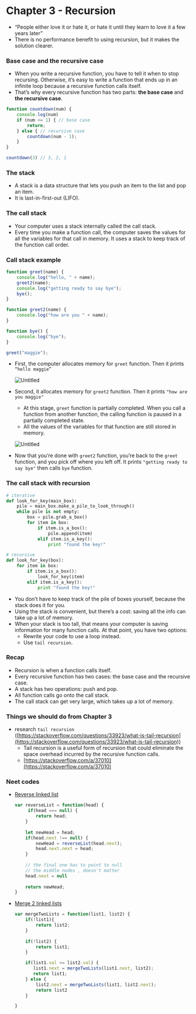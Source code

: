 # Chapter 3 - Recursion

- “People either love it or hate it, or hate it until they learn to love it a few years later”
- There is no performance benefit to using recursion, but it makes the solution clearer.

### Base case and the recursive case

- When you write a recursive function, you have to tell it when to stop recursing. Otherwise, it’s easy to write a function that ends up in an infinite loop because a recursive function calls itself.
- That’s why every recursive function has two parts: **the base case** and **the recursive case**.

```jsx
function countdown(num) {
	console.log(num)
	if (num <= 1) { // base case
		return;
	} else { // recursive case
		countdown(num - 1);
	}
}

countdown(3) // 3, 2, 1
```

### The stack

- A stack is a data structure that lets you push an item to the list and pop an item.
- It is last-in-first-out (LIFO).

### The call stack

- Your computer uses a stack internally called the call stack.
- Every time you make a function call, the computer saves the values for all the variables for that call in memory. It uses a stack to keep track of the function call order.

### Call stack example

```jsx
function greet(name) {
	console.log("hello, " + name);
	greet2(name);
	console.log("getting ready to say bye");
	bye();
}

function greet2(name) {
	console.log("how are you " + name);
}

function bye() {
	console.log("bye");
}

greet("maggie");
```

- First, the computer allocates memory for `greet` function. Then it prints `“hello maggie”`
    
    ![Untitled](Chapter%203%20-%20Recursion%205371a1463e874c4796e9fe9bf4c27502/Untitled.png)
    
- Second, it allocates memory for `greet2` function. Then it prints `"how are you maggie"`
    - At this stage, `greet` function is partially completed. When you call a function from another function, the calling function is paused in a partially completed state.
    - All the values of the variables for that function are still stored in memory.
    
    ![Untitled](Chapter%203%20-%20Recursion%205371a1463e874c4796e9fe9bf4c27502/Untitled%201.png)
    
- Now that you’re done with `greet2` function, you’re back to the `greet` function, and you pick off where you left off. It prints `"getting ready to say bye"` then calls `bye` function.

### The call stack with recursion

```python
# iterative
def look_for_key(main_box):
	pile = main_box.make_a_pile_to_look_through()
	while pile is not empty:
		box = pile.grab_a_box()
		for item in box:
			if item.is_a_box():
				pile.append(item)
			elif item.is_a_key():
				print "found the key!"

# recursive
def look_for_key(box):
	for item in box:
		if item.is_a_box():
			look_for_key(item)
		elif item.is_a_key():
			print "found the key!"
```

- You don’t have to keep track of the pile of boxes yourself, because the stack does it for you.
- Using the stack is convenient, but there’s a cost: saving all the info can take up a lot of memory.
- When your stack is too tall, that means your computer is saving information for many function calls. At that point, you have two options:
    - Rewrite your code to use a loop instead.
    - Use `tail recursion`.

### Recap

- Recursion is when a function calls itself.
- Every recursive function has two cases: the base case and the recursive case.
- A stack has two operations: push and pop.
- All function calls go onto the call stack.
- The call stack can get very large, which takes up a lot of memory.

### Things we should do from Chapter 3

- research `tail recursion` ([https://stackoverflow.com/questions/33923/what-is-tail-recursion](https://stackoverflow.com/questions/33923/what-is-tail-recursion))
    - Tail recursion is a useful form of recursion that could eliminate the space overhead incurred by the recursive function calls.
    - [https://stackoverflow.com/a/37010](https://stackoverflow.com/a/37010)

### Neet codes

- [Reverse linked list](https://leetcode.com/problems/reverse-linked-list/)
    
    ```jsx
    var reverseList = function(head) {
         if(head === null) {
            return head;
        }
     
        let newHead = head;
        if(head.next !== null) {
            newHead = reverseList(head.next);  
            head.next.next = head;
        } 
        
        // the final one has to point to null
        // the middle nodes , doesn't matter
        head.next = null
        
        return newHead;
    }
    ```
    
- [Merge 2 linked lists](https://leetcode.com/problems/merge-two-sorted-lists/)
    
    ```jsx
    var mergeTwoLists = function(list1, list2) {
        if(!list1){
            return list2;
        }
        
        if(!list2) {
            return list1;
        }
    
        if(list1.val <= list2.val) {
           list1.next = mergeTwoLists(list1.next, list2);
           return list1; 
        } else {
            list2.next = mergeTwoLists(list1, list2.next);
            return list2
        }        
    
    }
    ```